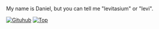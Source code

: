 My name is Daniel, but you can tell me "levitasium" or "levi".

[![Gituhub](https://github-readme-stats.vercel.app/api?username=lvtsum&show_icons=true&theme=dark)](https://github.com/anuraghazra/github-readme-stats)
[![Top](https://github-readme-stats.vercel.app/api/top-langs/?username=lvtsum&exclude_repo=eslint-config&theme=dark)](https://github.com/anuraghazra/github-readme-stats)

